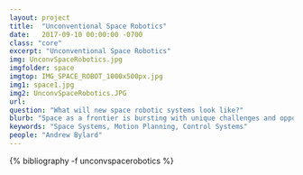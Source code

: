 ```yaml
---
layout: project
title:  "Unconventional Space Robotics"
date:   2017-09-10 00:00:00 -0700
class: "core"
excerpt: "Unconventional Space Robotics"
img: UnconvSpaceRobotics.jpg
imgfolder: space
imgtop: IMG_SPACE_ROBOT_1000x500px.jpg
img1: space1.jpg
img2: UnconvSpaceRobotics.JPG
url: 
question: "What will new space robotic systems look like?"
blurb: "Space as a frontier is bursting with unique challenges and opportunities, for mankind and especially for roboticists. Novel technologies are required to engage the harsh realities of space and further space science, exploration, and development. Among other projects, the lab focuses on: (1) small assistive free-flying robots, such as the Astrobee robots soon to be operational on the International Space Station, (2) space robot manipulator systems, for on-orbit tasks such as satellite servicing and debris removal, (3) hopping rovers (e.g. Hedgehog) for efficient mobility on small Solar System bodies with extremely low gravity, such as asteroids and comets, (4) gecko-inspired adhesive grippers, a novel space-qualified technology for grasping surfaces, enabling robust capture and manipulation even of large, tumbling objects, (5) multi-agent, modular robots for collaborative, multi-modal mobility (e.g., flying, swimming, rolling) on bodies such as Titan having an atmosphere."
keywords: "Space Systems, Motion Planning, Control Systems"
people: "Andrew Bylard"
---
```


<div class="project_bib">
{% bibliography -f unconvspacerobotics %}
</div>
